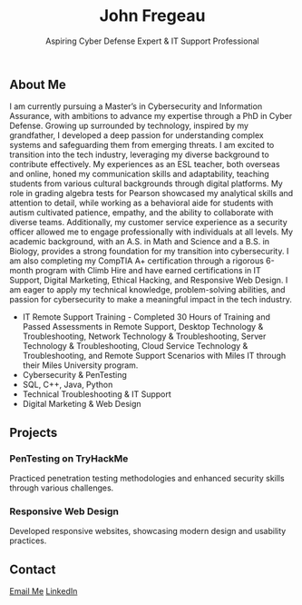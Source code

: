    <div className='min-h-screen bg-gray-100 p-4'>
      <header className='text-center py-10 bg-gradient-to-r from-blue-500 to-purple-600 text-white rounded-lg shadow-lg mb-10'>
        <h1 className='text-5xl font-extrabold'>John Fregeau</h1>
        <p className='text-xl opacity-90'>Aspiring Cyber Defense Expert & IT Support Professional</p>
      </header>
      <section className='max-w-4xl mx-auto mb-10 p-6 bg-white shadow-md rounded-lg hover:shadow-xl transition-shadow duration-300'>
        <h2 className='text-3xl font-bold text-blue-600 mb-4'>About Me</h2>
        <p className='text-gray-800 leading-relaxed'>I am currently pursuing a Master’s in Cybersecurity and Information Assurance, with ambitions to advance my expertise through a PhD in Cyber Defense. Growing up surrounded by technology, inspired by my grandfather, I developed a deep passion for understanding complex systems and safeguarding them from emerging threats. I am excited to transition into the tech industry, leveraging my diverse background to contribute effectively. My experiences as an ESL teacher, both overseas and online, honed my communication skills and adaptability, teaching students from various cultural backgrounds through digital platforms. My role in grading algebra tests for Pearson showcased my analytical skills and attention to detail, while working as a behavioral aide for students with autism cultivated patience, empathy, and the ability to collaborate with diverse teams. Additionally, my customer service experience as a security officer allowed me to engage professionally with individuals at all levels. My academic background, with an A.S. in Math and Science and a B.S. in Biology, provides a strong foundation for my transition into cybersecurity. I am also completing my CompTIA A+ certification through a rigorous 6-month program with Climb Hire and have earned certifications in IT Support, Digital Marketing, Ethical Hacking, and Responsive Web Design. I am eager to apply my technical knowledge, problem-solving abilities, and passion for cybersecurity to make a meaningful impact in the tech industry.</p>
      </section>
      <ul className='list-disc pl-5 text-gray-800 space-y-3'>
          <li>IT Remote Support Training - Completed 30 Hours of Training and Passed Assessments in Remote Support, Desktop Technology & Troubleshooting, Network Technology & Troubleshooting, Server Technology & Troubleshooting, Cloud Service Technology & Troubleshooting, and Remote Support Scenarios with Miles IT through their Miles University program.</li>
          <li>Cybersecurity & PenTesting</li>
          <li>SQL, C++, Java, Python</li>
          <li>Technical Troubleshooting & IT Support</li>
          <li>Digital Marketing & Web Design</li>
        </ul>
      </section>
      <section className='max-w-4xl mx-auto mb-10'>
        <h2 className='text-3xl font-bold text-blue-600 mb-4'>Projects</h2>
        <div className='bg-gray-50 border border-gray-200 rounded-lg p-6 mb-6 hover:shadow-xl transition-shadow duration-300'>
            <h3 className='text-2xl font-bold text-blue-700'>PenTesting on TryHackMe</h3>
            <p className='text-gray-800 leading-relaxed'>Practiced penetration testing methodologies and enhanced security skills through various challenges.</p>
          </div>
        <div className='bg-white shadow rounded p-4 mb-4'>
            <h3 className='text-2xl font-bold text-blue-700'>Responsive Web Design</h3>
            <p className='text-gray-700'>Developed responsive websites, showcasing modern design and usability practices.</p>
          </div>
      </section>
      <section className='max-w-4xl mx-auto mb-10'>
        <h2 className='text-3xl font-bold text-blue-600 mb-4'>Contact</h2>
        <div className='flex space-x-4 justify-center mt-4'>
          <a href='mailto:fregeauj86@gmail.com' className='text-blue-600 hover:underline hover:text-blue-800 transition-colors duration-200'>Email Me</a>
          <a href='https://www.linkedin.com/in/fregeauj86' target='_blank' rel='noopener noreferrer' className='text-blue-600 hover:underline'>LinkedIn</a>
        </div>
      </section>
    </div>
